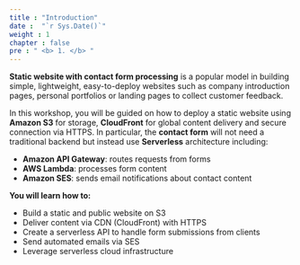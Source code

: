 ```yaml
---
title : "Introduction"
date :  "`r Sys.Date()`" 
weight : 1 
chapter : false
pre : " <b> 1. </b> "
---
```

**Static website with contact form processing** is a popular model in building simple, lightweight, easy-to-deploy websites such as company introduction pages, personal portfolios or landing pages to collect customer feedback.

In this workshop, you will be guided on how to deploy a static website using **Amazon S3** for storage, **CloudFront** for global content delivery and secure connection via HTTPS. In particular, the **contact form** will not need a traditional backend but instead use **Serverless** architecture including:

- **Amazon API Gateway**: routes requests from forms
- **AWS Lambda**: processes form content
- **Amazon SES**: sends email notifications about contact content

**You will learn how to:**

- Build a static and public website on S3
- Deliver content via CDN (CloudFront) with HTTPS
- Create a serverless API to handle form submissions from clients
- Send automated emails via SES
- Leverage serverless cloud infrastructure